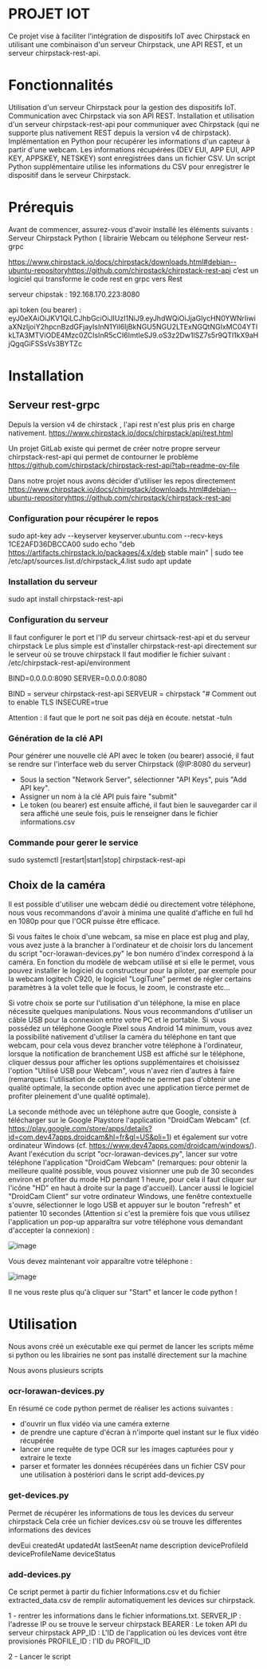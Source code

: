 # PROJET IOT

Ce projet vise à faciliter l'intégration de dispositifs IoT avec Chirpstack en utilisant une combinaison d'un serveur Chirpstack, une API REST, et un serveur chirpstack-rest-api.

# Fonctionnalités
Utilisation d'un serveur Chirpstack pour la gestion des dispositifs IoT.
Communication avec Chirpstack via son API REST.
Installation et utilisation d'un serveur chirpstack-rest-api pour communiquer avec Chirpstack (qui ne supporte plus nativement REST depuis la version v4 de chirpstack).
Implémentation en Python pour récupérer les informations d'un capteur à partir d'une webcam.
Les informations récupérées (DEV EUI, APP EUI, APP KEY, APPSKEY, NETSKEY) sont enregistrées dans un fichier CSV.
Un script Python supplémentaire utilise les informations du CSV pour enregistrer le dispositif dans le serveur Chirpstack.

# Prérequis
Avant de commencer, assurez-vous d'avoir installé les éléments suivants :
Serveur Chirpstack
Python ( librairie 
Webcam ou téléphone 
Serveur rest-grpc

https://www.chirpstack.io/docs/chirpstack/downloads.html#debian--ubuntu-repositoryhttps://github.com/chirpstack/chirpstack-rest-api
c’est un logiciel qui transforme le code rest en grpc vers Rest 

serveur chipstak : 192.168.170.223:8080

api token (ou bearer) : 
eyJ0eXAiOiJKV1QiLCJhbGciOiJIUzI1NiJ9.eyJhdWQiOiJjaGlycHN0YWNrIiwiaXNzIjoiY2hpcnBzdGFjayIsInN1YiI6IjBkNGU5NGU2LTExNGQtNGIxMC04YTlkLTA3MTViODE4Mzc0ZCIsInR5cCI6ImtleSJ9.oS3z2Dw1lSZ7s5r9QTl1kX9aHjQgqGiFSSsVs3BYTZc

# Installation 

## Serveur rest-grpc
Depuis la version v4 de chirstack , l'api rest n'est plus pris en charge nativement.
https://www.chirpstack.io/docs/chirpstack/api/rest.html

Un projet GitLab existe qui permet de créer notre propre serveur chirpstack-rest-api qui permet de contourner le problème 
https://github.com/chirpstack/chirpstack-rest-api?tab=readme-ov-file

Dans notre projet nous avons décider d'utiliser les repos directement
https://www.chirpstack.io/docs/chirpstack/downloads.html#debian--ubuntu-repositoryhttps://github.com/chirpstack/chirpstack-rest-api

### Configuration pour récupérer le repos
sudo apt-key adv --keyserver keyserver.ubuntu.com --recv-keys 1CE2AFD36DBCCA00
sudo echo "deb https://artifacts.chirpstack.io/packages/4.x/deb stable main" | sudo tee /etc/apt/sources.list.d/chirpstack_4.list
sudo apt update

### Installation du serveur 

sudo apt install chirpstack-rest-api

### Configuration du serveur

Il faut configurer le port et l'IP du serveur chirtsack-rest-api  et du serveur chirpstack
Le plus simple est d'installer chirpstack-rest-api directement sur le serveur où se trouve chirpstack 
Il faut modifier le fichier suivant :
/etc/chirpstack-rest-api/environment

BIND=0.0.0.0:8090
SERVER=0.0.0.0:8080

BIND = serveur chirpstack-rest-api
SERVEUR = chirpstack
"# Comment out to enable TLS
INSECURE=true

Attention : il faut que le port ne soit pas déjà en écoute.
netstat -tuln 

### Génération de la clé API

Pour générer une nouvelle clé API avec le token (ou bearer) associé, il faut se rendre sur l'interface web du server Chirpstack (@IP:8080 du serveur)

- Sous la section "Network Server", sélectionner "API Keys", puis "Add API key".
- Assigner un nom à la clé API puis faire "submit"
- Le token (ou bearer) est ensuite affiché, il faut bien le sauvegarder car il sera affiché une seule fois, puis le renseigner dans le fichier informations.csv

### Commande pour gerer le service 
sudo systemctl [restart|start|stop] chirpstack-rest-api

## Choix de la caméra
Il est possible d'utiliser une webcam dédié ou directement votre téléphone, nous vous recommandons d'avoir à minima une qualité d'affiche en full hd en 1080p pour que l'OCR puisse être efficace.

Si vous faites le choix d'une webcam, sa mise en place est plug and play, vous avez juste à la brancher à l'ordinateur et de choisir lors du lancement du script "ocr-lorawan-devices.py" le bon numéro d'index correspond à la caméra. En fonction du modèle de webcam utilisé et si elle le permet, vous pouvez installer le logiciel du constructeur pour la piloter, par exemple pour la webcam logitech C920, le logiciel "LogiTune" permet de régler certains paramètres à la volet telle que le focus, le zoom, le constraste etc...

Si votre choix se porte sur l'utilisation d'un téléphone, la mise en place nécessite quelques manipulations. Nous vous recommandons d'utiliser un câble USB pour la connexion entre votre PC et le portable. Si vous possédez un téléphone Google Pixel sous Android 14 minimum, vous avez la possibilité nativement d'utiliser la caméra du téléphone en tant que webcam, pour cela vous devez brancher votre téléphone à l'ordinateur, lorsque la notification de branchement USB est affiché sur le téléphone, cliquer dessus pour afficher les options supplémentaires et choisissez l'option "Utilisé USB pour Webcam", vous n'avez rien d'autres à faire (remarques: l'utilisation de cette méthode ne permet pas d'obtenir une qualité optimale, la seconde option avec une application tierce permet de profiter pleinement d'une qualité optimale). 

La seconde méthode avec un téléphone autre que Google, consiste à télécharger sur le Google Playstore l'application "DroidCam Webcam" (cf. https://play.google.com/store/apps/details?id=com.dev47apps.droidcam&hl=fr&gl=US&pli=1) et également sur votre ordinateur Windows (cf. https://www.dev47apps.com/droidcam/windows/). Avant l'exécution du script "ocr-lorawan-devices.py", lancer sur votre téléphone l'application "DroidCam Webcam" (remarques: pour obtenir la meilleure qualité possible, vous pouvez visionner une pub de 30 secondes environ et profiter du mode HD pendant 1 heure, pour cela il faut cliquer sur l'icône "HD" en haut à droite sur la page d'accueil). Lancer aussi le logiciel "DroidCam Client" sur votre ordinateur Windows, une fenêtre contextuelle s'ouvre, sélectionner le logo USB et appuyer sur le bouton "refresh" et patienter 10 secondes (Attention si c'est la première fois que vous utilisez l'application un pop-up apparaîtra sur votre téléphone vous demandant d'accepter la connexion) :

![image](https://github.com/GAbyNiki/projetIOT/assets/79327440/a1a5dc44-c4c4-4f5c-babf-0f68bb5561c5)

Vous devez maintenant voir apparaître votre téléphone :

![image](https://github.com/GAbyNiki/projetIOT/assets/79327440/78ba38f1-ab00-48f0-abc0-1821dad960fd)

Il ne vous reste plus qu'à cliquer sur "Start" et lancer le code python !

# Utilisation 

Nous avons créé un exécutable exe qui permet de lancer les scripts même si python ou les librairies ne sont pas installé directement sur la machine

Nous avons plusieurs scripts

### ocr-lorawan-devices.py

En résumé ce code python permet de réaliser les actions suivantes :
- d'ouvrir un flux vidéo via une caméra externe
- de prendre une capture d'écran à n'importe quel instant sur le flux vidéo récupérée
- lancer une requête de type OCR sur les images capturées pour y extraire le texte
- parser et formater les données récupérées dans un fichier CSV pour une utilisation à postériori dans le script add-devices.py


### get-devices.py

Permet de récupérer les informations de tous les devices du serveur chirpstack
Cela crée un fichier devices.csv où se trouve les differentes informations des devices 

devEui
createdAt
updatedAt
lastSeenAt
name
description
deviceProfileId
deviceProfileName
deviceStatus


### add-devices.py
Ce script permet à partir du fichier Informations.csv  et du fichier extracted_data.csv de remplir automatiquement les devices sur chirpstack.

1 - rentrer les informations dans le fichier informations.txt. 
SERVER_IP : l'adresse IP ou se trouve le serveur chirpstack
BEARER : Le token API  du serveur chirpstack
APP_ID : L'ID de l'application où les devices vont être provisionés
PROFILE_ID : l'ID du PROFIL_ID

2 - Lancer le script 




